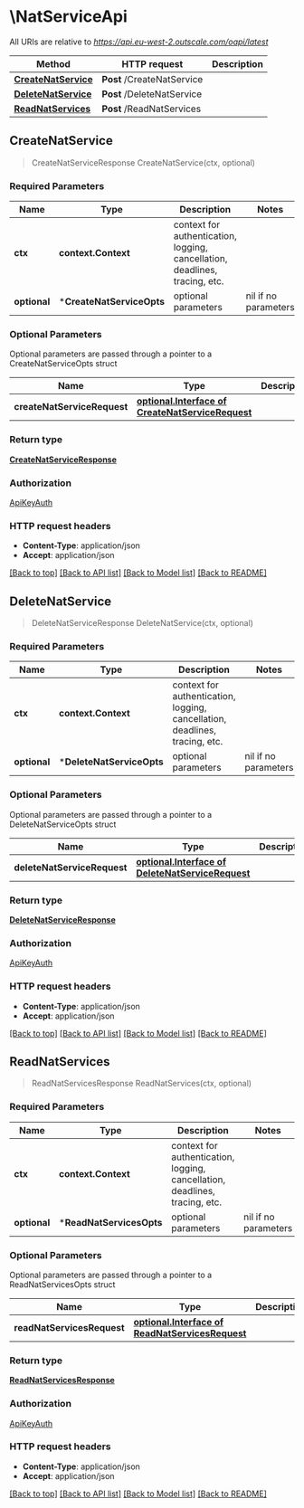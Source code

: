 # \NatServiceApi

All URIs are relative to *https://api.eu-west-2.outscale.com/oapi/latest*

Method | HTTP request | Description
------------- | ------------- | -------------
[**CreateNatService**](NatServiceApi.md#CreateNatService) | **Post** /CreateNatService | 
[**DeleteNatService**](NatServiceApi.md#DeleteNatService) | **Post** /DeleteNatService | 
[**ReadNatServices**](NatServiceApi.md#ReadNatServices) | **Post** /ReadNatServices | 



## CreateNatService

> CreateNatServiceResponse CreateNatService(ctx, optional)



### Required Parameters


Name | Type | Description  | Notes
------------- | ------------- | ------------- | -------------
**ctx** | **context.Context** | context for authentication, logging, cancellation, deadlines, tracing, etc.
 **optional** | ***CreateNatServiceOpts** | optional parameters | nil if no parameters

### Optional Parameters

Optional parameters are passed through a pointer to a CreateNatServiceOpts struct


Name | Type | Description  | Notes
------------- | ------------- | ------------- | -------------
 **createNatServiceRequest** | [**optional.Interface of CreateNatServiceRequest**](CreateNatServiceRequest.md)|  | 

### Return type

[**CreateNatServiceResponse**](CreateNatServiceResponse.md)

### Authorization

[ApiKeyAuth](../README.md#ApiKeyAuth)

### HTTP request headers

- **Content-Type**: application/json
- **Accept**: application/json

[[Back to top]](#) [[Back to API list]](../README.md#documentation-for-api-endpoints)
[[Back to Model list]](../README.md#documentation-for-models)
[[Back to README]](../README.md)


## DeleteNatService

> DeleteNatServiceResponse DeleteNatService(ctx, optional)



### Required Parameters


Name | Type | Description  | Notes
------------- | ------------- | ------------- | -------------
**ctx** | **context.Context** | context for authentication, logging, cancellation, deadlines, tracing, etc.
 **optional** | ***DeleteNatServiceOpts** | optional parameters | nil if no parameters

### Optional Parameters

Optional parameters are passed through a pointer to a DeleteNatServiceOpts struct


Name | Type | Description  | Notes
------------- | ------------- | ------------- | -------------
 **deleteNatServiceRequest** | [**optional.Interface of DeleteNatServiceRequest**](DeleteNatServiceRequest.md)|  | 

### Return type

[**DeleteNatServiceResponse**](DeleteNatServiceResponse.md)

### Authorization

[ApiKeyAuth](../README.md#ApiKeyAuth)

### HTTP request headers

- **Content-Type**: application/json
- **Accept**: application/json

[[Back to top]](#) [[Back to API list]](../README.md#documentation-for-api-endpoints)
[[Back to Model list]](../README.md#documentation-for-models)
[[Back to README]](../README.md)


## ReadNatServices

> ReadNatServicesResponse ReadNatServices(ctx, optional)



### Required Parameters


Name | Type | Description  | Notes
------------- | ------------- | ------------- | -------------
**ctx** | **context.Context** | context for authentication, logging, cancellation, deadlines, tracing, etc.
 **optional** | ***ReadNatServicesOpts** | optional parameters | nil if no parameters

### Optional Parameters

Optional parameters are passed through a pointer to a ReadNatServicesOpts struct


Name | Type | Description  | Notes
------------- | ------------- | ------------- | -------------
 **readNatServicesRequest** | [**optional.Interface of ReadNatServicesRequest**](ReadNatServicesRequest.md)|  | 

### Return type

[**ReadNatServicesResponse**](ReadNatServicesResponse.md)

### Authorization

[ApiKeyAuth](../README.md#ApiKeyAuth)

### HTTP request headers

- **Content-Type**: application/json
- **Accept**: application/json

[[Back to top]](#) [[Back to API list]](../README.md#documentation-for-api-endpoints)
[[Back to Model list]](../README.md#documentation-for-models)
[[Back to README]](../README.md)

